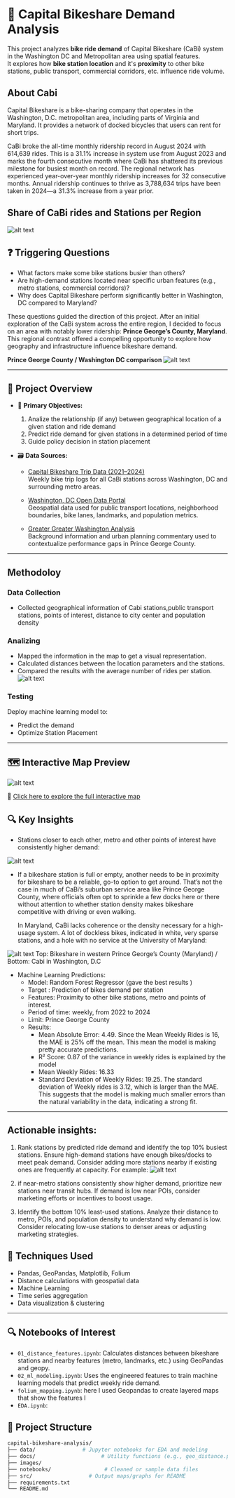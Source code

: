 # 🚴 Capital Bikeshare Demand Analysis

This project analyzes **bike ride demand** of Capital Bikeshare (CaBi) system in the Washington DC and Metropolitan area using spatial features.  
It explores how **bike station location** and it's **proximity** to other bike stations, public transport, commercial corridors, etc. influence ride volume.

## About Cabi
Capital Bikeshare is a bike-sharing company that operates in the Washington, D.C. metropolitan area, including parts of Virginia and Maryland. It provides a network of docked bicycles that users can rent for short trips. 

CaBi broke the all-time monthly ridership record in August 2024 with 614,639 rides. This is a 31.1% increase in system use from August 2023 and marks the fourth consecutive month where CaBi has shattered its previous milestone for busiest month on record. The regional network has experienced year-over-year monthly ridership increases for 32 consecutive months. Annual ridership continues to thrive as 3,788,634 trips have been taken in 2024—a 31.3% increase from a year prior.

## Share of CaBi rides and Stations per Region

![alt text](images/image-1.png)

## ❓ Triggering Questions

- What factors make some bike stations busier than others?
- Are high-demand stations located near specific urban features (e.g., metro stations, commercial corridors)?
- Why does Capital Bikeshare perform significantly better in Washington, DC compared to Maryland?

These questions guided the direction of this project. After an initial exploration of the CaBi system across the entire region, I decided to focus on an area with notably lower ridership: **Prince George’s County, Maryland**. This regional contrast offered a compelling opportunity to explore how geography and infrastructure influence bikeshare demand.

**Prince George County / Washington DC comparison**
![alt text](images/Prince_George_County_Washington_DC_comparison.png)

---

## 📌 Project Overview

- 📍 **Primary Objectives:** 
  1) Analize the relationship (if any) between geographical location of a given station and ride demand
  2) Predict ride demand for given stations in a determined period of time
  3) Guide policy decision in station placement

- 🗃️ **Data Sources:**

  - [Capital Bikeshare Trip Data (2021–2024)](https://s3.amazonaws.com/capitalbikeshare-data/index.html)  
  Weekly bike trip logs for all CaBi stations across Washington, DC and surrounding metro areas.

  - [Washington, DC Open Data Portal](https://opendata.dc.gov/datasets)  
  Geospatial data used for public transport locations, neighborhood boundaries, bike lanes, landmarks, and population metrics.

  - [Greater Greater Washington Analysis](https://ggwash.org/view/97701/cabi-is-a-huge-success-will-its-structure-allow-it-to-keep-growing-regionally)  
  Background information and urban planning commentary used to contextualize performance gaps in Prince George County.

---

## Methodoloy

### Data Collection
- Collected geographical information of Cabi stations,public transport stations, points of interest, distance to city center and population density
### Analizing
- Mapped the information in the map to get a visual representation.
- Calculated distances between the location parameters and the stations.
- Compared the results with the average number of rides per station.
![alt text](images/avg_rides_distance_to_features.png)
### Testing
Deploy machine learning model to:
- Predict the demand 
- Optimize Station Placement

---
## 🗺️ Interactive Map Preview
![alt text](images/interactive_map_preview.png)

🔗 [Click here to explore the full interactive map](https://pabs-llama.github.io/capital-bikeshare-analysis/interactive_cabi_map.html)

## 🔍 Key Insights

- Stations closer to each other, metro and other points of interest have consistently higher demand:

![alt text](images/weekly_rides_distance.png)

- If a bikeshare station is full or empty, another needs to be in proximity for bikeshare to be a reliable, go-to option to get around. That’s not the case in much of CaBi’s suburban service area like Prince George County, where officials often opt to sprinkle a few docks here or there without attention to whether station density makes bikeshare competitive with driving or even walking.

  In Maryland, CaBi lacks coherence or the density necessary for a high-usage system. A lot of dockless    bikes, indicated in white, very sparse stations, and a hole with no service at the University of Maryland:

![alt text](images/image-2.png)
Top: Bikeshare in western Prince George’s County (Maryland) / Bottom: Cabi in Washington, D.C

- Machine Learning Predictions: 
  - Model: Random Forest Regressor (gave the best results )
  - Target : Prediction of bikes demand per station 
  - Features: Proximity to other bike stations, metro and points of interest. 
  - Period of time: weekly, from 2022 to 2024
  - Limit: Prince George County
  - Results: 
    - Mean Absolute Error: 4.49. Since the Mean Weekly Rides is 16, the MAE is  25% off the mean. This mean the model is making pretty accurate predictions.
    - R² Score: 0.87 of the variance in weekly rides is explained by the model
    - Mean Weekly Rides: 16.33
    - Standard Deviation of Weekly Rides: 19.25. The standard deviation of Weekly rides is 3.12, which is larger than the MAE. This suggests that the model is making much smaller errors than the natural variability in the data, indicating a strong fit.

---

## Actionable insights:

1) Rank stations by predicted ride demand and identify the top 10% busiest stations.
Ensure high-demand stations have enough bikes/docks to meet peak demand.
Consider adding more stations nearby if existing ones are frequently at capacity. For example:
![alt text](images/predicted_demand.png)

2) if near-metro stations consistently show higher demand, prioritize new stations near transit hubs.
If demand is low near POIs, consider marketing efforts or incentives to boost usage.

3) Identify the bottom 10% least-used stations.
Analyze their distance to metro, POIs, and population density to understand why demand is low.
Consider relocating low-use stations to denser areas or adjusting marketing strategies.

## 🧪 Techniques Used

- Pandas, GeoPandas, Matplotlib, Folium
- Distance calculations with geospatial data
- Machine Learning
- Time series aggregation
- Data visualization & clustering

---
## 🔍 Notebooks of Interest

- `01_distance_features.ipynb`: Calculates distances between bikeshare stations and nearby features (metro, landmarks, etc.) using GeoPandas and geopy.
- `02_ml_modeling.ipynb`: Uses the engineered features to train machine learning models that predict weekly ride demand.
- `folium_mapping.ipynb`: here I used Geopandas to create layered maps that show the features I
- `EDA.ipynb`: 


## 📂 Project Structure

```bash
capital-bikeshare-analysis/
├── data/               # Jupyter notebooks for EDA and modeling
├── docs/                     # Utility functions (e.g., geo_distance.py)
├── images/   
├── notebooks/                 # Cleaned or sample data files
├── src/                  # Output maps/graphs for README
├── requirements.txt
└── README.md

